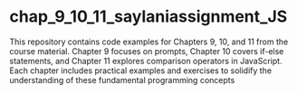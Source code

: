 # chap_9_10_11_saylaniassignment_JS
This repository contains code examples for Chapters 9, 10, and 11 from the course material. Chapter 9 focuses on prompts, Chapter 10 covers if-else statements, and Chapter 11 explores comparison operators in JavaScript. Each chapter includes practical examples and exercises to solidify the understanding of these fundamental programming concepts
